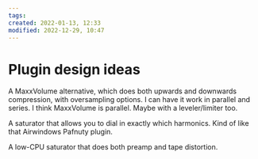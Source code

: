 ```yaml
---
tags:
created: 2022-01-13, 12:33
modified: 2022-12-29, 10:47
---
```


# Plugin design ideas
A MaxxVolume alternative, which does both upwards and downwards compression, with oversampling options. I can have it work in parallel and series. I think MaxxVolume is parallel. Maybe with a leveler/limiter too.

A saturator that allows you to dial in exactly which harmonics. Kind of like that Airwindows Pafnuty plugin.

A low-CPU saturator that does both preamp and tape distortion.